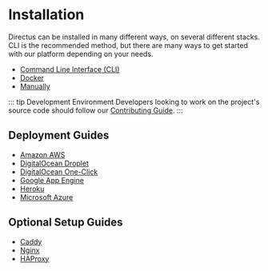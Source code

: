 # Installation

Directus can be installed in many different ways, on several different stacks. CLI is the
recommended method, but there are many ways to get started with our platform depending on your
needs.

-   [Command Line Interface (CLI)](/guides/installation/cli.md)
-   [Docker](/guides/installation/docker.md)
-   [Manually](/guides/installation/manual.md)

::: tip Development Environment Developers looking to work on the project's source code should
follow our [Contributing Guide](/getting-started/contributing). :::

## Deployment Guides

-   [Amazon AWS](#)
-   [DigitalOcean Droplet](#)
-   [DigitalOcean One-Click](/guides/installation/digitalocean-one-click.md)
-   [Google App Engine](#)
-   [Heroku](/guides/installation/heroku.md)
-   [Microsoft Azure](#)

## Optional Setup Guides

-   [Caddy](#)
-   [Nginx](#)
-   [HAProxy](#)
